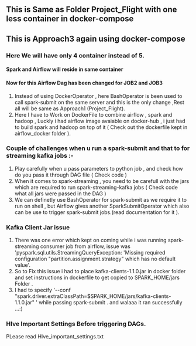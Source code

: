 ## This is Same as Folder Project_Flight with one less container in docker-compose
## This is Approach3 again using docker-compose

### Here We will have only 4 container instead of 5.
#### Spark and Airflow will reside in same container

#### Now for this Airflow Dag has been changed for JOB2 and JOB3 
1) Instead of using DockerOperator , here BashOperator is been used to call spark-submit on the same server and this is the only change ,Rest all will be same as Approach1 (Project_Flight).
2) Here I have to Work on DockerFile to combine airflow , spark and hadoop , Luckly i had airflow image avaiable on docker-hub , i just had to build spark and hadoop on top of it ( Check out the dockerfile kept in airflow_docker folder ).

### Couple of challenges when u run a spark-submit and that to for  streaming kafka jobs :-
1) Play carefully when u pass parameters to python job , and check how do you pass it through DAG file ( Check code )
2) When it comes to spark-streaming , you need to be carefull with the jars which are required to run spark-streaming-kafka jobs ( Check code what all jars were passed in the DAG )
3) We can definetly use BashOperator for spark-submit as we require it to run on shell , but Airflow gives another SparkSubmitOperator which also can be use to trigger spark-submit jobs.(read documentation for it ).

### Kafka Client Jar issue 
1) There was one error which kept on coming while i was running spark-streaming consumer job from airflow, issue was 'pyspark.sql.utils.StreamingQueryException: 'Missing required configuration "partition.assignment.strategy" which has no default value'.
2) So to Fix this issue i had to place kafka-clients-1.1.0.jar in docker folder and set instructions in dockerfile to get copied to SPARK_HOME/jars Folder .
3) I had to specify '--conf "spark.driver.extraClassPath=$SPARK_HOME/jars/kafka-clients-1.1.0.jar" ' while passing spark-submit .
and walaaa it ran successfully ...:)

### HIve Important Settings Before triggering DAGs.
PLease read HIve_important_settings.txt

